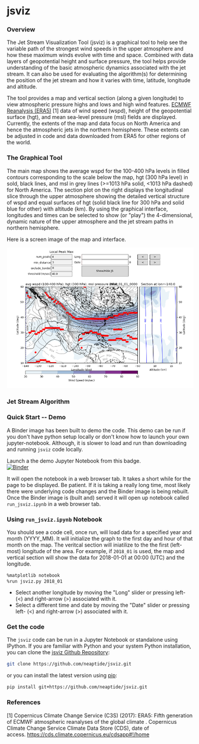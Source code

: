 # jsviz

### Overview
The Jet Stream Visualization Tool (jsviz) is a graphical tool to help see the variable path of the strongest wind speeds in the upper atmosphere and how these maximum winds evolve with time and space.  Combined with data layers of geopotential height and surface pressure, the tool helps provide understanding of the basic atmospheric dynamics associated with the jet stream.  It can also be used for evaluating the algorithm(s) for determining the position of the jet stream and how it varies with time, latitude, longitude and altitude. 

The tool provides a map and vertical section (along a given longitude) to view atmospheric pressure highs and lows and high wind features.  [ECMWF Reanalysis (ERA5)](https://confluence.ecmwf.int/display/CKB/What+is+ERA5) [1] data of wind speed (wspd), height of the geopotential surface (hgt), and mean sea-level pressure (msl) fields are displayed.  Currently, the extents of the map and data focus on North America and hence the atmospheric jets in the northern hemisphere.  These extents can be adjusted in code and data downloaded from ERA5 for other regions of the world.

### The Graphical Tool

The main map shows the average wspd for the 100-400 hPa levels in filled contours corresponding to the scale below the map, hgt (300 hPa level) in sold, black lines, and msl in grey lines (>=1013 hPa solid, <1013 hPa dashed) for North America. The section plot on the right displays the longitudinal slice through the upper atmosphere showing the detailed vertical structure of wspd and equal surfaces of hgt (solid black line for 300 hPa and solid blue for other) with altitude (km). By using the graphical interface, longitudes and times can be selected to show (or "play") the 4-dimensional, dynamic nature of the upper atmosphere and the jet stream paths in northern hemisphere. 

Here is a screen image of the map and interface. 

![Image of jsviz window](https://github.com/neaptide/jsviz/blob/master/images/run_jsviz_ipynb.png)

### Jet Stream Algorithm 




### Quick Start -- Demo

A Binder image has been built to demo the code. This demo can be run if you don't have python setup locally or don't know how to launch your own jupyter-notebook.  Although, it is slower to load and run than downloading and running `jsviz` code locally. 

Launch a the demo Jupyter Notebook from this badge.  
[![Binder](https://mybinder.org/badge_logo.svg)](https://mybinder.org/v2/gh/neaptide/jsviz/master?filepath=run_jsviz.ipynb) 

It will open the notebook in a web browser tab. It takes a short while for the page to be displayed.  Be patient.  If it is taking a really long time, most likely there were underlying code changes and the Binder image is being rebuilt. Once the Binder image is (built and) served it will open up notebook called `run_jsviz.ipynb` in a web browser tab. 

### Using `run_jsviz.ipynb` Notebook

You should see a code cell, once run, will load data for a specified year and month (YYYY_MM).  It will initialize the graph to the first day and hour of that month on the map.  The veritcal section will iniatilize to the the first (left-most) longitude of the area.  For example, if `2018_01` is used, the map and vertical section will show the data for 2018-01-01 at 00:00 (UTC) and the longitude.  

```
%matplotlib notebook
%run jsviz.py 2018_01
```

  - Select another longitude by moving the "Long" slider or pressing left- (<) and right-arrow (>) associated with it.  
  - Select a different time and date by moving the "Date" slider or pressing left- (<) and right-arrow (>) associated with it. 

### Get the code 

The `jsviz` code can be run in a Jupyter Notebook or standalone using IPython.  If you are familiar with Python and your system Python installation, you can clone the [jsviz Github Repository](https://github.com/neaptide/jsviz): 

```bash
git clone https://github.com/neaptide/jsviz.git
```

or you can install the latest version using [pip](http://pypi.python.org/pypi/pip):

```bash
pip install git+https://github.com/neaptide/jsviz.git
```
### References

[1] Copernicus Climate Change Service (C3S) (2017): ERA5: Fifth generation of ECMWF atmospheric reanalyses of the global climate . Copernicus Climate Change Service Climate Data Store (CDS), date of access. https://cds.climate.copernicus.eu/cdsapp#!/home
